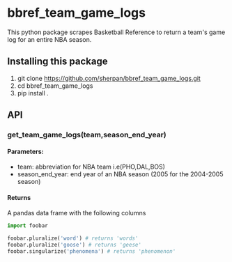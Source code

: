 # bbref_team_game_logs
This python package scrapes Basketball Reference to return a team's game log for an entire NBA season. 

## Installing this package 
1. git clone https://github.com/sherpan/bbref_team_game_logs.git
2. cd bbref_team_game_logs
3. pip install . 

## API
  ### get_team_game_logs(team,season_end_year)
   #### Parameters:
   * team: abbreviation for NBA team i.e(PHO,DAL,BOS)
   * season_end_year: end year of an NBA season (2005 for the 2004-2005 season)
   #### Returns
   A pandas data frame with the following columns
   
  ```python
import foobar

foobar.pluralize('word') # returns 'words'
foobar.pluralize('goose') # returns 'geese'
foobar.singularize('phenomena') # returns 'phenomenon'
```
